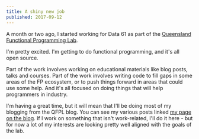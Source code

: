 ```yaml
---
title: A shiny new job
published: 2017-09-12
---
```


A month or two ago, I started working for Data 61 as part of the [Queensland Functional Programming Lab](https://qfpl.io).

I'm pretty excited.
I'm getting to do functional programming, and it's all open source.

Part of the work involves working on educational materials like blog posts, talks and courses.
Part of the work involves writing code to fill gaps in some areas of the FP ecosystem, or to push things forward in areas that could use some help.
And it's all focused on doing things that will help programmers in industry.

I'm having a great time, but it will mean that I'll be doing most of my blogging from the QFPL blog.
You can see my various posts linked [my page on the blog](https://blog.qfpl.io/people/dlaing/).
If I work on something that isn't work-related, I'll do it here - but for now a lot of my interests are looking pretty well aligned with the goals of the lab.
